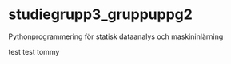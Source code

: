 # studiegrupp3_gruppuppg2
Pythonprogrammering för statisk dataanalys och maskininlärning


test
test tommy
